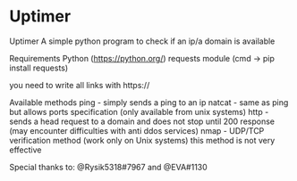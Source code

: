 # Uptimer
Uptimer
A simple python program to check if an ip/a domain is available

Requirements
Python (https://python.org/)
requests module (cmd -> pip install requests)

you need to write all links with https://

Available methods
ping - simply sends a ping to an ip
natcat - same as ping but allows ports specification (only available from unix systems)
http - sends a head request to a domain and does not stop until 200 response (may encounter difficulties with anti ddos services)
nmap - UDP/TCP verification method (work only on Unix systems) this method is not very effective

Special thanks to: @Rysik5318#7967 and @EVA#1130
